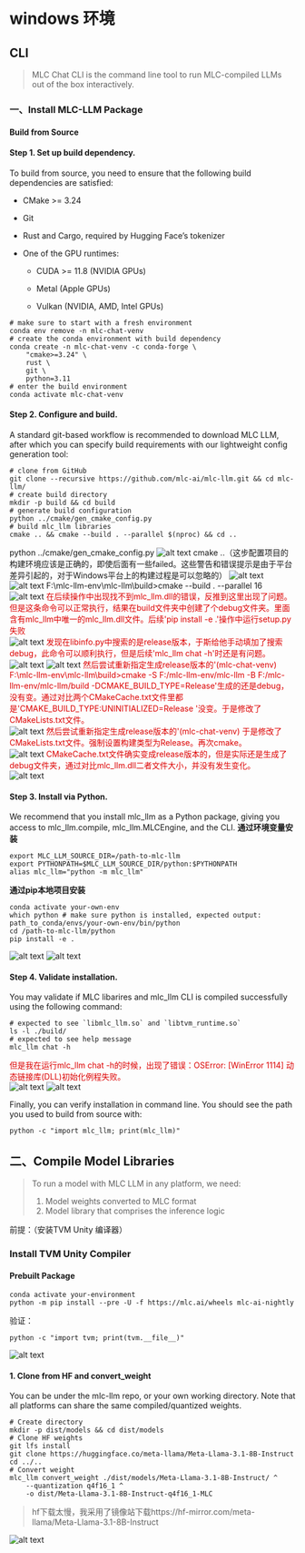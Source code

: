 # windows 环境
## CLI
> MLC Chat CLI is the command line tool to run MLC-compiled LLMs out of the box interactively.

### 一、Install MLC-LLM Package
#### Build from Source
#### Step 1. Set up build dependency.
 To build from source, you need to ensure that the following build dependencies are satisfied:

+ CMake >= 3.24

+ Git

+ Rust and Cargo, required by Hugging Face’s tokenizer

+ One of the GPU runtimes:

    + CUDA >= 11.8 (NVIDIA GPUs)

    + Metal (Apple GPUs)

    + Vulkan (NVIDIA, AMD, Intel GPUs)

```
# make sure to start with a fresh environment
conda env remove -n mlc-chat-venv
# create the conda environment with build dependency
conda create -n mlc-chat-venv -c conda-forge \
    "cmake>=3.24" \
    rust \
    git \
    python=3.11
# enter the build environment
conda activate mlc-chat-venv
```
#### Step 2. Configure and build.
 A standard git-based workflow is recommended to download MLC LLM, after which you can specify build requirements with our lightweight config generation tool:
 ```
# clone from GitHub
git clone --recursive https://github.com/mlc-ai/mlc-llm.git && cd mlc-llm/
# create build directory
mkdir -p build && cd build
# generate build configuration
python ../cmake/gen_cmake_config.py
# build mlc_llm libraries
cmake .. && cmake --build . --parallel $(nproc) && cd ..
```
python ../cmake/gen_cmake_config.py
![alt text](image.png)
cmake ..（这步配置项目的构建环境应该是正确的，即使后面有一些failed。这些警告和错误提示是由于平台差异引起的，对于Windows平台上的构建过程是可以忽略的）
![alt text](image-5.png)
![alt text](image-7.png)
F:\mlc-llm-env\mlc-llm\build>cmake --build . --parallel 16
![alt text](image-6.png)
<font color="#dd0000">在后续操作中出现找不到mlc_llm.dll的错误，反推到这里出现了问题。但是这条命令可以正常执行，结果在build文件夹中创建了个debug文件夹。里面含有mlc_llm中唯一的mlc_llm.dll文件。后续'pip install -e .'操作中运行setup.py失败</font><br /> 
![alt text](image-8.png)
<font color="#dd0000">发现在libinfo.py中搜索的是release版本，于斯给他手动填加了搜索debug，此命令可以顺利执行，但是后续'mlc_llm chat -h'时还是有问题。</font><br /> 
![alt text](image-9.png)
![alt text](image-10.png)
<font color="#dd0000">然后尝试重新指定生成release版本的'(mlc-chat-venv) F:\mlc-llm-env\mlc-llm\build>cmake -S F:/mlc-llm-env/mlc-llm -B F:/mlc-llm-env/mlc-llm/build -DCMAKE_BUILD_TYPE=Release'生成的还是debug，没有变。通过对比两个CMakeCache.txt文件里都是'CMAKE_BUILD_TYPE:UNINITIALIZED=Release
'没变。于是修改了CMakeLists.txt文件。</font><br /> 
![alt text](image-11.png)
<font color="#dd0000">然后尝试重新指定生成release版本的'(mlc-chat-venv) 于是修改了CMakeLists.txt文件。强制设置构建类型为Release。再次cmake。</font><br /> 
![alt text](image-12.png)
<font color="#dd0000">CMakeCache.txt文件确实变成release版本的，但是实际还是生成了debug文件夹，通过对比mlc_llm.dll二者文件大小，并没有发生变化。</font><br /> 
![alt text](image-13.png)
#### Step 3. Install via Python. 
We recommend that you install mlc_llm as a Python package, giving you access to mlc_llm.compile, mlc_llm.MLCEngine, and the CLI. 
**通过环境变量安装**
```
export MLC_LLM_SOURCE_DIR=/path-to-mlc-llm
export PYTHONPATH=$MLC_LLM_SOURCE_DIR/python:$PYTHONPATH
alias mlc_llm="python -m mlc_llm"
```
**通过pip本地项目安装**
```
conda activate your-own-env
which python # make sure python is installed, expected output: path_to_conda/envs/your-own-env/bin/python
cd /path-to-mlc-llm/python
pip install -e .
```
![alt text](image-1.png)
![alt text](image-2.png)
#### Step 4. Validate installation. 
You may validate if MLC libarires and mlc_llm CLI is compiled successfully using the following command:
```
# expected to see `libmlc_llm.so` and `libtvm_runtime.so`
ls -l ./build/
# expected to see help message
mlc_llm chat -h
```
<font color="#dd0000">但是我在运行mlc_llm chat -h的时候，出现了错误：OSError: [WinError 1114] 动态链接库(DLL)初始化例程失败。</font><br /> 
![alt text](image-3.png)
![alt text](image-4.png)

Finally, you can verify installation in command line. You should see the path you used to build from source with:
```
python -c "import mlc_llm; print(mlc_llm)"
```
## 二、Compile Model Libraries
>To run a model with MLC LLM in any platform, we need:
>1. Model weights converted to MLC format 
>2. Model library that comprises the inference logic

前提：（安装TVM Unity 编译器）
### Install TVM Unity Compiler
#### Prebuilt Package
```
conda activate your-environment
python -m pip install --pre -U -f https://mlc.ai/wheels mlc-ai-nightly
```
验证：
```
python -c "import tvm; print(tvm.__file__)"
```
![alt text](image-14.png)

#### 1. Clone from HF and convert_weight
You can be under the mlc-llm repo, or your own working directory. Note that all platforms can share the same compiled/quantized weights.
```
# Create directory
mkdir -p dist/models && cd dist/models
# Clone HF weights
git lfs install
git clone https://huggingface.co/meta-llama/Meta-Llama-3.1-8B-Instruct
cd ../..
# Convert weight
mlc_llm convert_weight ./dist/models/Meta-Llama-3.1-8B-Instruct/ ^
    --quantization q4f16_1 ^
    -o dist/Meta-Llama-3.1-8B-Instruct-q4f16_1-MLC

```
>hf下载太慢，我采用了镜像站下载https://hf-mirror.com/meta-llama/Meta-Llama-3.1-8B-Instruct

![alt text](image-15.png)